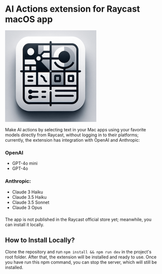 # AI Actions extension for Raycast macOS app

<img src="https://github.com/adrianavarrete/raycast-ai-actions/blob/master/assets/Ai%20Actions%20logo.png" alt="OpenAI Logo" width="300 " height="300">

Make AI actions by selecting text in your Mac apps using your favorite models directly from Raycast, without logging in to their platforms; currently, the extension has integration with OpenAI and Anthropic:

### OpenAI

- GPT-4o mini
- GPT-4o

### Anthropic:

- Claude 3 Haiku
- Claude 3.5 Haiku
- Claude 3.5 Sonnet
- Claude 3 Opus

###

The app is not published in the Raycast official store yet; meanwhile, you can install it locally.

## How to Install Locally?

Clone the repository and run `npm install && npm run dev` in the project's root folder. After that, the extension will be installed and ready to use. Once you have run this npm command, you can stop the server, which will still be installed.
